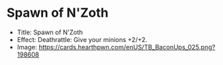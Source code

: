 # Spawn of N'Zoth
- Title:  Spawn of N'Zoth
- Effect:  Deathrattle: Give your minions +2/+2.
- Image:  https://cards.hearthpwn.com/enUS/TB_BaconUps_025.png?198608
